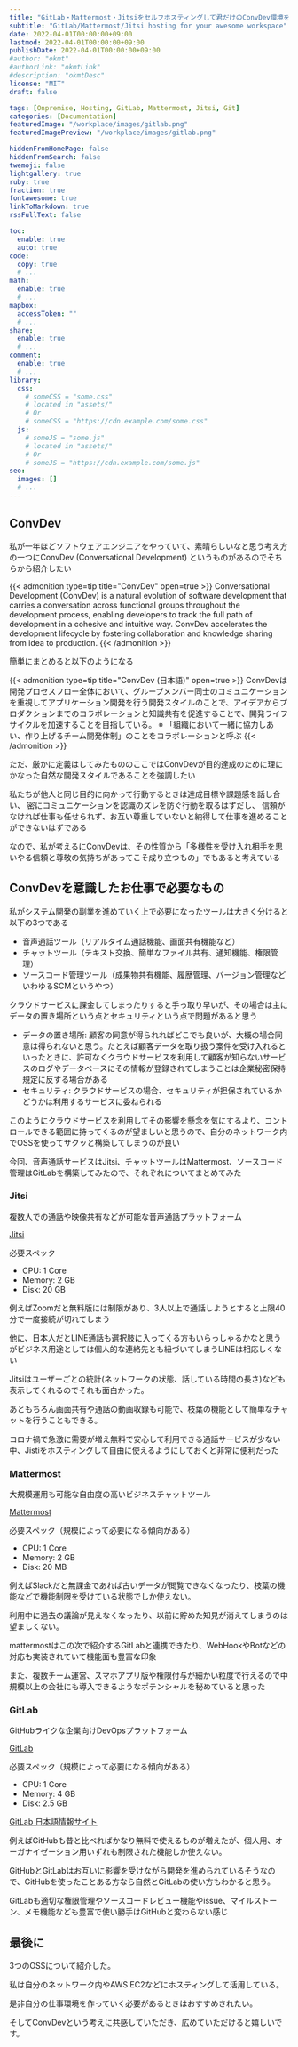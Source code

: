 ```yaml
---
title: "GitLab・Mattermost・Jitsiをセルフホスティングして君だけのConvDev環境を構築しよう"
subtitle: "GitLab/Mattermost/Jitsi hosting for your awesome workspace"
date: 2022-04-01T00:00:00+09:00
lastmod: 2022-04-01T00:00:00+09:00
publishDate: 2022-04-01T00:00:00+09:00
#author: "okmt"
#authorLink: "okmtLink"
#description: "okmtDesc"
license: "MIT"
draft: false

tags: [Onpremise, Hosting, GitLab, Mattermost, Jitsi, Git]
categories: [Documentation]
featuredImage: "/workplace/images/gitlab.png"
featuredImagePreview: "/workplace/images/gitlab.png"

hiddenFromHomePage: false
hiddenFromSearch: false
twemoji: false
lightgallery: true
ruby: true
fraction: true
fontawesome: true
linkToMarkdown: true
rssFullText: false

toc:
  enable: true
  auto: true
code:
  copy: true
  # ...
math:
  enable: true
  # ...
mapbox:
  accessToken: ""
  # ...
share:
  enable: true
  # ...
comment:
  enable: true
  # ...
library:
  css:
    # someCSS = "some.css"
    # located in "assets/"
    # Or
    # someCSS = "https://cdn.example.com/some.css"
  js:
    # someJS = "some.js"
    # located in "assets/"
    # Or
    # someJS = "https://cdn.example.com/some.js"
seo:
  images: []
  # ...
---
```


## ConvDev

私が一年ほどソフトウェアエンジニアをやっていて、素晴らしいなと思う考え方の一つにConvDev (Conversational Development) というものがあるのでそちらから紹介したい

{{< admonition type=tip title="ConvDev" open=true >}}
Conversational Development (ConvDev) is a natural evolution of software development that carries a conversation across functional groups throughout the development process, enabling developers to track the full path of development in a cohesive and intuitive way. ConvDev accelerates the development lifecycle by fostering collaboration and knowledge sharing from idea to production.
{{< /admonition >}}

簡単にまとめると以下のようになる

{{< admonition type=tip title="ConvDev (日本語)" open=true >}}
ConvDevは開発プロセスフロー全体において、グループメンバー同士のコミュニケーションを重視してアプリケーション開発を行う開発スタイルのことで、アイデアからプロダクションまでのコラボレーションと知識共有を促進することで、開発ライフサイクルを加速することを目指している。
※ 「組織において一緒に協力しあい、作り上げるチーム開発体制」のことをコラボレーションと呼ぶ
{{< /admonition >}}

ただ、厳かに定義はしてみたもののここではConvDevが目的達成のために理にかなった自然な開発スタイルであることを強調したい

私たちが他人と同じ目的に向かって行動するときは達成目標や課題感を話し合い、
密にコミュニケーションを認識のズレを防ぐ行動を取るはずだし、
信頼がなければ仕事も任せられず、お互い尊重していないと納得して仕事を進めることができないはずである

なので、私が考えるにConvDevは、その性質から「多様性を受け入れ相手を思いやる信頼と尊敬の気持ちがあってこそ成り立つもの」でもあると考えている

## ConvDevを意識したお仕事で必要なもの

私がシステム開発の副業を進めていく上で必要になったツールは大きく分けると以下の3つである

- 音声通話ツール（リアルタイム通話機能、画面共有機能など）
- チャットツール（テキスト交換、簡単なファイル共有、通知機能、権限管理）
- ソースコード管理ツール（成果物共有機能、履歴管理、バージョン管理などいわゆるSCMというやつ）

クラウドサービスに課金してしまったりすると手っ取り早いが、その場合は主にデータの置き場所という点とセキュリティという点で問題があると思う

- データの置き場所: 顧客の同意が得られればどこでも良いが、大概の場合同意は得られないと思う。たとえば顧客データを取り扱う案件を受け入れるといったときに、許可なくクラウドサービスを利用して顧客が知らないサービスのログやデータベースにその情報が登録されてしまうことは企業秘密保持規定に反する場合がある
- セキュリティ: クラウドサービスの場合、セキュリティが担保されているかどうかは利用するサービスに委ねられる 

このようにクラウドサービスを利用してその影響を懸念を気にするより、コントロールできる範囲に持ってくるのが望ましいと思うので、自分のネットワーク内でOSSを使ってサクッと構築してしまうのが良い

今回、音声通話サービスはJitsi、チャットツールはMattermost、ソースコード管理はGitLabを構築してみたので、それぞれについてまとめてみた

### Jitsi

複数人での通話や映像共有などが可能な音声通話プラットフォーム

[Jitsi](https://jitsi.org/)

必要スペック
- CPU: 1 Core
- Memory: 2 GB
- Disk: 20 GB

例えばZoomだと無料版には制限があり、3人以上で通話しようとすると上限40分で一度接続が切れてしまう

他に、日本人だとLINE通話も選択肢に入ってくる方もいらっしゃるかなと思うがビジネス用途としては個人的な連絡先とも紐づいてしまうLINEは相応しくない

Jitsiはユーザーごとの統計(ネットワークの状態、話している時間の長さ)なども表示してくれるのでそれも面白かった。

あともちろん画面共有や通話の動画収録も可能で、枝葉の機能として簡単なチャットを行うこともできる。

コロナ禍で急激に需要が増え無料で安心して利用できる通話サービスが少ない中、Jistiをホスティングして自由に使えるようにしておくと非常に便利だった

### Mattermost

大規模運用も可能な自由度の高いビジネスチャットツール

[Mattermost](https://mattermost.com/)

必要スペック（規模によって必要になる傾向がある）
- CPU: 1 Core
- Memory: 2 GB
- Disk: 20 MB

例えばSlackだと無課金であれば古いデータが閲覧できなくなったり、枝葉の機能などで機能制限を受けている状態でしか使えない。

利用中に過去の議論が見えなくなったり、以前に貯めた知見が消えてしまうのは望ましくない。

mattermostはこの次で紹介するGitLabと連携できたり、WebHookやBotなどの対応も実装されていて機能面も豊富な印象

また、複数チーム運営、スマホアプリ版や権限付与が細かい粒度で行えるので中規模以上の会社にも導入できるようなポテンシャルを秘めていると思った

### GitLab

GitHubライクな企業向けDevOpsプラットフォーム

[GitLab](https://about.gitlab.com/?utm_medium=cpc&utm_source=google&utm_campaign=brand_apac_rtg_rsa_br_exact&utm_content=homepage_digital_x-rtg_english_&_bt=414669289199&_bk=gitlab&_bm=e&_bn=g&_bg=92195234843&gclid=CjwKCAjwopWSBhB6EiwAjxmqDcxwlgWPqb2Aqt57LWxgRjbR0AzEFPBiEMSLnCVd7DrHMUo4sHJbfhoCU74QAvD_BwE)


必要スペック（規模によって必要になる傾向がある）
- CPU: 1 Core
- Memory: 4 GB
- Disk: 2.5 GB

[GitLab 日本語情報サイト](https://www.gitlab.jp/)

例えばGitHubも昔と比べればかなり無料で使えるものが増えたが、個人用、オーガナイゼーション用いずれも制限された機能しか使えない。

GitHubとGitLabはお互いに影響を受けながら開発を進められているそうなので、GitHubを使ったことある方なら自然とGitLabの使い方もわかると思う。

GitLabも適切な権限管理やソースコードレビュー機能やissue、マイルストーン、メモ機能なども豊富で使い勝手はGitHubと変わらない感じ

## 最後に

3つのOSSについて紹介した。

私は自分のネットワーク内やAWS EC2などにホスティングして活用している。

是非自分の仕事環境を作っていく必要があるときはおすすめされたい。

そしてConvDevという考えに共感していただき、広めていただけると嬉しいです。
